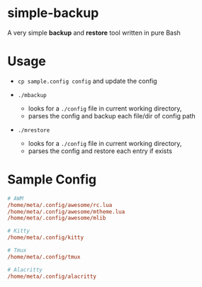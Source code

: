 # simple-backup
A very simple **backup** and **restore** tool written in pure Bash

# Usage
- `cp sample.config config` and update the config
- `./mbackup` 
  - looks for a `./config` file in current working directory,
  - parses the config and backup each file/dir of config path

- `./mrestore`
  - looks for a `./config` file in current working directory,
  - parses the config and restore each entry if exists

# Sample Config
```cfg
# AWM
/home/meta/.config/awesome/rc.lua
/home/meta/.config/awesome/mtheme.lua
/home/meta/.config/awesome/mlib

# Kitty
/home/meta/.config/kitty

# Tmux
/home/meta/.config/tmux

# Alacritty
/home/meta/.config/alacritty
```
